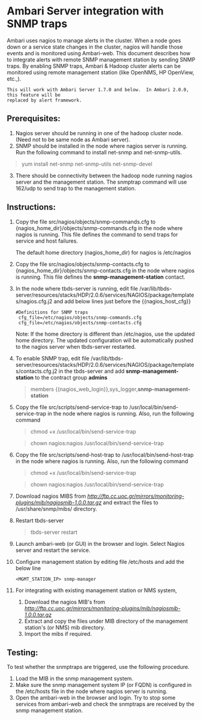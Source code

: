 <!--
Licensed to the Apache Software Foundation (ASF) under one or more
contributor license agreements.  See the NOTICE file distributed with
this work for additional information regarding copyright ownership.
The ASF licenses this file to You under the Apache License, Version 2.0
(the "License"); you may not use this file except in compliance with
the License.  You may obtain a copy of the License at [http://www.apache.org/licenses/LICENSE-2.0](http://www.apache.org/licenses/LICENSE-2.0)

Unless required by applicable law or agreed to in writing, software
distributed under the License is distributed on an "AS IS" BASIS,
WITHOUT WARRANTIES OR CONDITIONS OF ANY KIND, either express or implied.
See the License for the specific language governing permissions and
limitations under the License.
-->

Ambari Server integration with SNMP traps
=========================================
Ambari uses nagios to manage alerts in the cluster.  When a node goes down or a service state changes in the cluster, nagios
will handle those events and is monitored using Ambari-web.  This document describes how to integrate alerts with remote
SNMP management station by sending SNMP traps.  By enabling SNMP traps, Ambari & Hadoop cluster alerts can be monitored
using remote management station (like OpenNMS, HP OpenView, etc.,).

    This will work with Ambari Server 1.7.0 and below.  In Ambari 2.0.0, this feature will be
    replaced by alert framework.

Prerequisites:
--------------
1. Nagios server should be running in one of the hadoop cluster node. (Need not to be same node as Ambari server).
2. SNMP should be installed in the node where nagios server is running.  Run the following command to install net-snmp
and net-snmp-utils.
> yum install net-snmp net-snmp-utils net-snmp-devel
3. There should be connectivity between the hadoop node running nagios server and the management station.  The snmptrap
command will use 162/udp to send trap to the management station.

Instructions:
-------------
1. Copy the file src/nagios/objects/snmp-commands.cfg to {nagios\_home\_dir}/objects/snmp-commands.cfg in the node where nagios is running.
This file defines the command to send traps for service and host failures.

    The default home directory (nagios_home_dir) for nagios is /etc/nagios

2. Copy the file src/nagios/objects/snmp-contacts.cfg to {nagios\_home\_dir}/objects/snmp-contacts.cfg in the node where nagios is running.
This file defines the **snmp-management-station** contact.

3. In the node where tbds-server is running, edit file /var/lib/tbds-server/resources/stacks/HDP/2.0.6/services/NAGIOS/package/templates/nagios.cfg.j2
and add below lines just before the {{nagios\_host\_cfg}}

	<pre><code>&#35;Definitions for SNMP traps
	cfg_file=/etc/nagios/objects/snmp-commands.cfg
	cfg_file=/etc/nagios/objects/snmp-contacts.cfg</code></pre>

    Note: If the home directory is different than /etc/nagios, use the updated home directory.  The updated configuration will be automatically
    pushed to the nagios server when tbds-server restarted.

4. To enable SNMP trap, edit file /var/lib/tbds-server/resources/stacks/HDP/2.0.6/services/NAGIOS/package/templates/contacts.cfg.j2
in the tbds-server and add **snmp-management-station** to the contract group **admins**

	>  members {{nagios\_web\_login}},sys_logger,**snmp-management-station**

5. Copy the file src/scripts/send-service-trap to /usr/local/bin/send-service-trap in the node where nagios is running.
Also, run the following command

	> chmod +x /usr/local/bin/send-service-trap

	> chown nagios:nagios /usr/local/bin/send-service-trap

6. Copy the file src/scripts/send-host-trap to /usr/local/bin/send-host-trap in the node where nagios is running.
Also, run the following command

	> chmod +x /usr/local/bin/send-service-trap

	> chown nagios:nagios /usr/local/bin/send-service-trap

7. Download nagios MIBS from *http://ftp.cc.uoc.gr/mirrors/monitoring-plugins/mib/nagiosmib-1.0.0.tar.gz* and
extract the files to /usr/share/snmp/mibs/ directory.

8. Restart tbds-server
	> tbds-server restart

9. Launch ambari-web (or GUI) in the browser and login.  Select Nagios server and restart the service.

10. Configure management station by editing file /etc/hosts and add the below line

		<MGMT_STATION_IP> snmp-manager

11. For integrating with existing management station or NMS system,
	1. Download the nagios MIB's from *http://ftp.cc.uoc.gr/mirrors/monitoring-plugins/mib/nagiosmib-1.0.0.tar.gz*
	2. Extract and copy the files under MIB directory of the management station's (or NMS) mib directory.
	3. Import the mibs if required.

Testing:
-------
To test whether the snmptraps are triggered, use the following procedure.

1. Load the MIB in the snmp management system.
2. Make sure the snmp management system IP (or FQDN) is configured in the /etc/hosts file in the node where
nagios server is running.
3. Open the ambari-web in the browser and login.  Try to stop some services from ambari-web and check the snmptraps
are received by the snmp management station.
